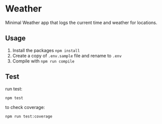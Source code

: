 # Weather
Minimal Weather app that logs the current time and weather for locations.

## Usage
1. Install the packages `npm install`
2. Create a copy of `.env.sample` file and rename to `.env`
3. Compile with `npm run compile`

## Test
run test:
```bash
npm test
```

to check coverage:
```bash
npm run test:coverage
```
